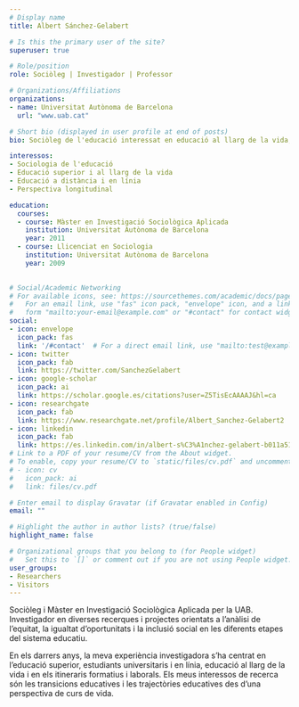 ```yaml
---
# Display name
title: Albert Sánchez-Gelabert

# Is this the primary user of the site?
superuser: true

# Role/position
role: Sociòleg | Investigador | Professor

# Organizations/Affiliations
organizations:
- name: Universitat Autònoma de Barcelona
  url: "www.uab.cat"

# Short bio (displayed in user profile at end of posts)
bio: Sociòleg de l'educació interessat en educació al llarg de la vida, educació superior i en la  perspectiva de curs de vida  

interessos:
- Sociologia de l'educació
- Educació superior i al llarg de la vida
- Educació a distància i en línia
- Perspectiva longitudinal

education:
  courses:
  - course: Màster en Investigació Sociològica Aplicada
    institution: Universitat Autònoma de Barcelona
    year: 2011
  - course: Llicenciat en Sociologia 
    institution: Universitat Autònoma de Barcelona
    year: 2009
  

# Social/Academic Networking
# For available icons, see: https://sourcethemes.com/academic/docs/page-builder/#icons
#   For an email link, use "fas" icon pack, "envelope" icon, and a link in the
#   form "mailto:your-email@example.com" or "#contact" for contact widget.
social:
- icon: envelope
  icon_pack: fas
  link: '/#contact'  # For a direct email link, use "mailto:test@example.org".
- icon: twitter
  icon_pack: fab
  link: https://twitter.com/SanchezGelabert
- icon: google-scholar
  icon_pack: ai
  link: https://scholar.google.es/citations?user=Z5TisEcAAAAJ&hl=ca
- icon: researchgate
  icon_pack: fab
  link: https://www.researchgate.net/profile/Albert_Sanchez-Gelabert2
- icon: linkedin
  icon_pack: fab
  link: https://es.linkedin.com/in/albert-s%C3%A1nchez-gelabert-b011a5150
# Link to a PDF of your resume/CV from the About widget.
# To enable, copy your resume/CV to `static/files/cv.pdf` and uncomment the lines below.
# - icon: cv
#   icon_pack: ai
#   link: files/cv.pdf

# Enter email to display Gravatar (if Gravatar enabled in Config)
email: ""

# Highlight the author in author lists? (true/false)
highlight_name: false

# Organizational groups that you belong to (for People widget)
#   Set this to `[]` or comment out if you are not using People widget.
user_groups:
- Researchers
- Visitors
---
```


Sociòleg i Màster en Investigació Sociològica Aplicada per la UAB. Investigador en diverses recerques i projectes orientats a l’anàlisi de l’equitat, la igualtat d’oportunitats i la inclusió social en les diferents etapes del sistema educatiu. 

En els darrers anys, la meva experiència investigadora s’ha centrat en l’educació superior, estudiants universitaris i en línia, educació al llarg de la vida i en els itineraris formatius i laborals. Els meus interessos de recerca són les transicions educatives i les trajectòries educatives des d’una perspectiva de curs de vida.